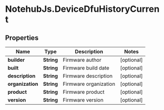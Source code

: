 # NotehubJs.DeviceDfuHistoryCurrent

## Properties

| Name             | Type       | Description           | Notes      |
| ---------------- | ---------- | --------------------- | ---------- |
| **builder**      | **String** | Firmware author       | [optional] |
| **built**        | **String** | Firmware build date   | [optional] |
| **description**  | **String** | Firmware description  | [optional] |
| **organization** | **String** | Firmware organization | [optional] |
| **product**      | **String** | Firmware product      | [optional] |
| **version**      | **String** | Firmware version      | [optional] |
